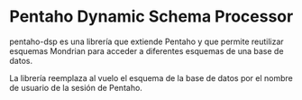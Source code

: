 # Pentaho Dynamic Schema Processor

pentaho-dsp es una librería que extiende Pentaho y que permite reutilizar esquemas Mondrian para acceder a diferentes esquemas de una base de datos.

La librería reemplaza al vuelo el esquema de la base de datos por el nombre de usuario de la sesión de Pentaho.